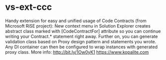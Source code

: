 # vs-ext-ccc
Handy extension for easy and unified usage of Code Contracts (from Microsoft RiSE project): New context menu in Solution Explorer creates abstract class marked with [CodeContractFor] attribute so you can continue writing your Contract.* statement right away. Further on, you can generate validation class based on Proxy design pattern and statements you wrote. Any DI container can then be configured to wrap instances with generated proxy class. More info:   http://bit.ly/1Ow0yK1    https://www.kopalite.com    
